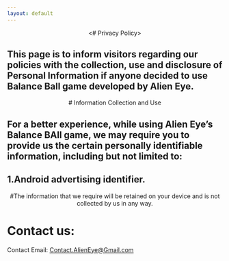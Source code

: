 ```yaml
---
layout: default
---
```


<p align="center"><# Privacy Policy></p>

## This page is to inform visitors regarding our policies with the collection, use and disclosure of Personal Information if anyone decided to use Balance Ball game developed by Alien Eye.


<p align="center">
  # Information Collection and Use
</p>

## For a better experience, while using Alien Eye’s Balance BAll game, we may require you to provide us the certain personally identifiable information, including but not limited to:

## 1.Android advertising identifier.


<p align="center">
  #The information that we require will be retained on your device and is not collected by us in any way.
</p>



# Contact us:

Contact Email: Contact.AlienEye@Gmail.com
